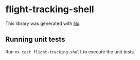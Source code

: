 # flight-tracking-shell

This library was generated with [Nx](https://nx.dev).

## Running unit tests

Run `nx test flight-tracking-shell` to execute the unit tests.
